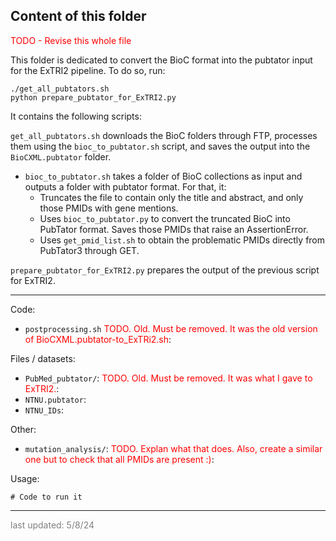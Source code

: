 ## Content of this folder
<span style="color: red;">TODO - Revise this whole file</span>

This folder is dedicated to convert the BioC format into the pubtator input for the ExTRI2 pipeline. To do so, run:

```
./get_all_pubtators.sh
python prepare_pubtator_for_ExTRI2.py
```

It contains the following scripts:

`get_all_pubtators.sh` downloads the BioC folders through FTP, processes them using the `bioc_to_pubtator.sh` script, and saves the output into the `BioCXML.pubtator` folder.
* `bioc_to_pubtator.sh` takes a folder of BioC collections as input and outputs a folder with pubtator format. For that, it:
    * Truncates the file to contain only the title and abstract, and only those PMIDs with gene mentions.
    * Uses `bioc_to_pubtator.py` to convert the truncated BioC into PubTator format. Saves those PMIDs that raise an AssertionError.
    * Uses `get_pmid_list.sh` to obtain the problematic PMIDs directly from PubTator3 through GET.

`prepare_pubtator_for_ExTRI2.py` prepares the output of the previous script for ExTRI2. 
___

Code:
* `postprocessing.sh` <span style="color: red;">TODO. Old. Must be removed. It was the old version of BioCXML.pubtator-to_ExTRi2.sh</span>:

Files / datasets:
* `PubMed_pubtator/`: <span style="color: red;">TODO. Old. Must be removed. It was what I gave to ExTRI2.</span>:
* `NTNU.pubtator`:
* `NTNU_IDs`:

Other:
* `mutation_analysis/`: <span style="color: red;">TODO. Explan what that does. Also, create a similar one but to check that all PMIDs are present :)</span>:

Usage:

```
# Code to run it
```


___

<span style="color: grey;">last updated: 5/8/24</span>